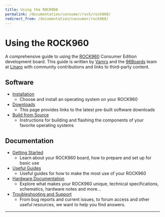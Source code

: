 ```yaml
---
title: Using the ROCK960
permalink: /documentation/consumer/rock/rock960/
redirect_from: /documentation/consumer/rock960/
---
```


# Using the ROCK960

A comprehensive guide to using the [ROCK960](https://www.96boards.org/product/rock960/) Consumer Edition development board. This guide is written by [Vamrs](https://vamrs.com) and the [96Boards](https://www.96boards.org) team at [Linaro](http://www.linaro.org) with community contributions and links to third-party content.

## Software

- [Installation](../installation/)
   - Choose and install an operating system on your ROCK960
- [Downloads](../downloads/)
   - This page provides links to the latest pre-built software downloads
- [Build from Source](../build/)
   - Instructions for building and flashing the components of your favorite operating systems

## Documentation

- [Getting Started](getting-started/)
   - Learn about your ROCK960 board, how to prepare and set up for basic use
- [Useful Guides](guides/)
   - Useful guides for how to make the most use of your ROCK960
- [Hardware Documentation](hardware-docs/)
   - Explore what makes your ROCK960 unique, technical specifications, schematics, hardware notes and more...
- [Troubleshooting and Support](../support/)
   - From bug reports and current issues, to forum access and other useful resources, we want to help you find answers.

***

